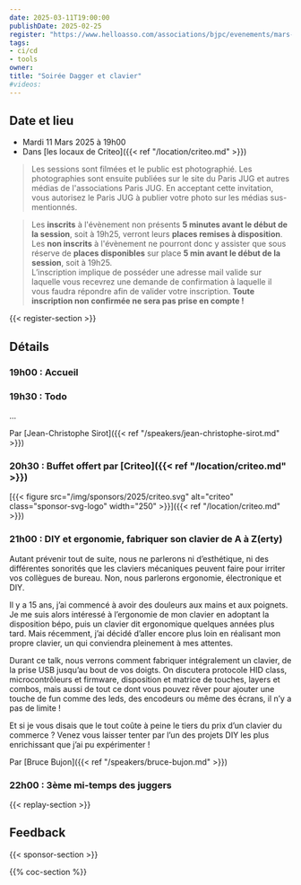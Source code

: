 ```yaml
---
date: 2025-03-11T19:00:00
publishDate: 2025-02-25
register: "https://www.helloasso.com/associations/bjpc/evenements/mars-2025"
tags:
- ci/cd
- tools
owner: 
title: "Soirée Dagger et clavier"
#videos:
---
```


## Date et lieu

* Mardi 11 Mars 2025 à 19h00
* Dans [les locaux de Criteo]({{< ref "/location/criteo.md" >}})

> Les sessions sont filmées et le public est photographié.
Les photographies sont ensuite publiées sur le site du Paris JUG et autres médias de l'associations Paris JUG.
En acceptant cette invitation, vous autorisez le Paris JUG à publier votre photo sur les médias sus-mentionnés.

> Les **inscrits** à l'évènement non présents **5 minutes avant le début de la session**, soit à 19h25, verront leurs **places remises à disposition**.  
Les **non inscrits** à l'évènement ne pourront donc y assister que sous réserve de **places disponibles** sur place **5 min avant le début de la session**, soit à 19h25.  
L’inscription implique de posséder une adresse mail valide sur laquelle vous recevrez une demande de confirmation à laquelle il vous faudra répondre afin de valider votre inscription.
**Toute inscription non confirmée ne sera pas prise en compte !**

{{< register-section >}}

## Détails

### 19h00 : Accueil

### 19h30 : Todo

...


Par [Jean-Christophe Sirot]({{< ref "/speakers/jean-christophe-sirot.md" >}})

### 20h30 : Buffet offert par [Criteo]({{< ref "/location/criteo.md" >}})

[{{< figure src="/img/sponsors/2025/criteo.svg" alt="criteo" class="sponsor-svg-logo" width="250" >}}]({{< ref "/location/criteo.md" >}}) 

### 21h00 : DIY et ergonomie, fabriquer son clavier de A à Z(erty)

Autant prévenir tout de suite, nous ne parlerons ni d’esthétique, ni des différentes sonorités que les claviers mécaniques peuvent faire pour irriter vos collègues de bureau. Non, nous parlerons ergonomie, électronique et DIY.

Il y a 15 ans, j’ai commencé à avoir des douleurs aux mains et aux poignets.
Je me suis alors intéressé à l’ergonomie de mon clavier en adoptant la disposition bépo, puis un clavier dit ergonomique quelques années plus tard.
Mais récemment, j’ai décidé d’aller encore plus loin en réalisant mon propre clavier, un qui conviendra pleinement à mes attentes.

Durant ce talk, nous verrons comment fabriquer intégralement un clavier, de la prise USB jusqu’au bout de vos doigts.
On discutera protocole HID class, microcontrôleurs et firmware, disposition et matrice de touches, layers et combos, mais aussi de tout ce dont vous pouvez rêver pour ajouter une touche de fun comme des leds, des encodeurs ou même des écrans, il n’y a pas de limite !

Et si je vous disais que le tout coûte à peine le tiers du prix d’un clavier du commerce ?
Venez vous laisser tenter par l’un des projets DIY les plus enrichissant que j’ai pu expérimenter !

Par [Bruce Bujon]({{< ref "/speakers/bruce-bujon.md" >}})

### 22h00 : 3ème mi-temps des juggers

{{< replay-section >}}

## Feedback

{{< sponsor-section >}}

{{% coc-section %}}
